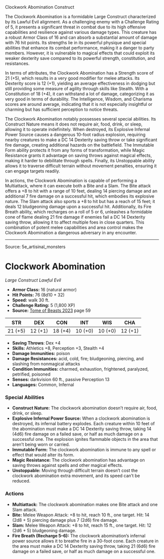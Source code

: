 <MonsterName/>Clockwork Abomination</MonsterName>
<CreatureType/>Construct</CreatureType>

<summary>The Clockwork Abomination is a formidable Large Construct characterized by its Lawful Evil alignment. As a challenging enemy with a Challenge Rating of 5, it presents a significant threat in combat due to its high offensive capabilities and resilience against various damage types. This creature has a robust Armor Class of 16 and can absorb a substantial amount of damage with 76 hit points. Its strengths lie in its powerful physique and special abilities that enhance its combat performance, making it a danger to party members. However, it is vulnerable to magical effects that could exploit its weaker dexterity save compared to its powerful strength, constitution, and resistances.</summary>

<detail>

In terms of attributes, the Clockwork Abomination has a Strength score of 21 (+5), which results in a very good modifier for melee attacks. Its Dexterity score is 12 (+1), yielding an average effectiveness in dodging but still providing some measure of agility through skills like Stealth. With a Constitution of 18 (+4), it can withstand a lot of damage, categorizing it as very good in terms of durability. The Intelligence, Wisdom, and Charisma scores are around average, indicating that it is not especially insightful or charming but has sufficient perception to notice threats.

The Clockwork Abomination notably possesses several special abilities. Its Construct Nature means it does not require air, food, drink, or sleep, allowing it to operate indefinitely. When destroyed, its Explosive Infernal Power Source causes a dangerous 10-foot radius explosion, requiring nearby creatures to make a DC 14 Dexterity saving throw or take significant fire damage, creating additional hazards on the battlefield. The Immutable Form ability protects it from any forms of transformation, while Magic Resistance grants it advantage on saving throws against magical effects, making it harder to debilitate through spells. Finally, its Unstoppable ability allows it to traverse difficult terrain without movement penalties, ensuring it can engage targets readily.

In actions, the Clockwork Abomination is capable of performing a Multiattack, where it can execute both a Bite and a Slam. The Bite attack offers a +8 to hit with a range of 10 feet, dealing 14 piercing damage and an additional 7 fire damage on a successful hit, which embodies its explosive nature. The Slam attack also sports a +8 to hit but has a reach of 15 feet; it deals 12 bludgeoning damage upon a successful hit. Additionally, its Fire Breath ability, which recharges on a roll of 5 or 6, unleashes a formidable cone of flame dealing 21 fire damage if enemies fail a DC 14 Dexterity saving throw, allowing it to affect multiple foes in close quarters. This combination of potent melee capabilities and area control makes the Clockwork Abomination a dangerous adversary in any encounter.</detail>



---

Source: 5e_artisinal_monsters

# Clockwork Abomination

*Large* *Construct* *Lawful Evil*

- **Armor Class:** 16 (natural armor)
- **Hit Points:** 76 (8d10 + 32)
- **Speed:** walk 30 ft.
- **Challenge Rating:** 5 (1,800 XP)
- **Source:** [Tome of Beasts 2023](https://koboldpress.com/kpstore/product/tome-of-beasts-1-2023-edition/) page 59

| STR | DEX | CON | INT | WIS | CHA |
| --- | --- | --- | --- | --- | --- |
| 21 (+5) | 12 (+1) | 18 (+4) | 10 (+0) | 10 (+0) | 12 (+1) |

- **Saving Throws**: Dex +4
- **Skills:** Athletics +8, Perception +3, Stealth +4
- **Damage Immunities:** poison
- **Damage Resistances:** acid, cold, fire; bludgeoning, piercing, and slashing from nonmagical attacks
- **Condition Immunities:** charmed, exhaustion, frightened, paralyzed, petrified, poisoned
- **Senses:** darkvision 60 ft., passive Perception 13
- **Languages:** Common, Infernal

### Special Abilities

- **Construct Nature:** The clockwork abomination doesn’t require air, food, drink, or sleep.
- **Explosive Infernal Power Source:** When a clockwork abomination is destroyed, its infernal battery explodes. Each creature within 10 feet of the abomination must make a DC 14 Dexterity saving throw, taking 14 (4d6) fire damage on a failed save, or half as much damage on a successful one. The explosion ignites flammable objects in the area that aren’t being worn or carried.
- **Immutable Form:** The clockwork abomination is immune to any spell or effect that would alter its form.
- **Magic Resistance:** The clockwork abomination has advantage on saving throws against spells and other magical effects.
- **Unstoppable:** Moving through difficult terrain doesn’t cost the clockwork abomination extra movement, and its speed can’t be reduced.

### Actions

- **Multiattack:** The clockwork abomination makes one Bite attack and one Slam attack.
- **Bite:** Melee Weapon Attack: +8 to hit, reach 10 ft., one target. Hit: 14 (2d8 + 5) piercing damage plus 7 (2d6) fire damage.
- **Slam:** Melee Weapon Attack: +8 to hit, reach 15 ft., one target. Hit: 12 (2d6 + 5) bludgeoning damage.
- **Fire Breath (Recharge 5–6):** The clockwork abomination’s infernal power source allows it to breathe fire in a 30-foot cone. Each creature in the area must make a DC 14 Dexterity saving throw, taking 21 (6d6) fire damage on a failed save, or half as much damage on a successful one.



